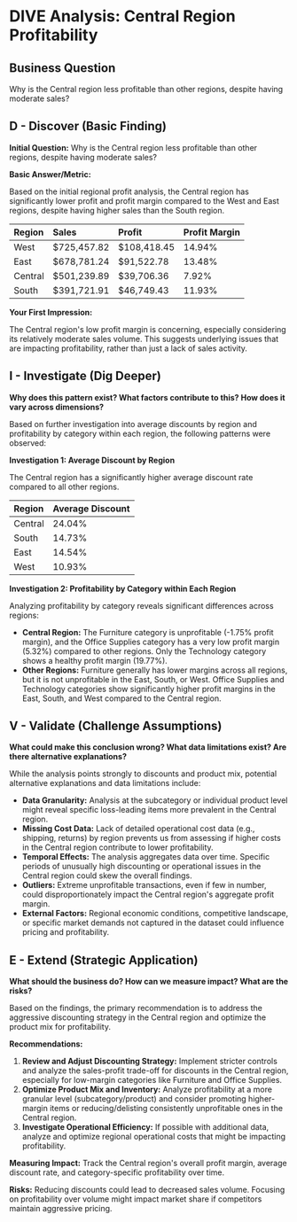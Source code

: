 # DIVE Analysis: Central Region Profitability

## Business Question
Why is the Central region less profitable than other regions, despite having moderate sales?

## D - Discover (Basic Finding)

**Initial Question:** Why is the Central region less profitable than other regions, despite having moderate sales?

**Basic Answer/Metric:**

Based on the initial regional profit analysis, the Central region has significantly lower profit and profit margin compared to the West and East regions, despite having higher sales than the South region.

| Region  | Sales        | Profit      | Profit Margin |
| :------ | :----------- | :---------- | :------------ |
| West    | \$725,457.82 | \$108,418.45 | 14.94%        |
| East    | \$678,781.24 | \$91,522.78  | 13.48%        |
| Central | \$501,239.89 | \$39,706.36  | 7.92%         |
| South   | \$391,721.91 | \$46,749.43  | 11.93%        |

**Your First Impression:**

The Central region's low profit margin is concerning, especially considering its relatively moderate sales volume. This suggests underlying issues that are impacting profitability, rather than just a lack of sales activity.

## I - Investigate (Dig Deeper)

**Why does this pattern exist? What factors contribute to this? How does it vary across dimensions?**

Based on further investigation into average discounts by region and profitability by category within each region, the following patterns were observed:

**Investigation 1: Average Discount by Region**

The Central region has a significantly higher average discount rate compared to all other regions.

| Region  | Average Discount |
| :------ | :--------------- |
| Central | 24.04%           |
| South   | 14.73%           |
| East    | 14.54%           |
| West    | 10.93%           |

**Investigation 2: Profitability by Category within Each Region**

Analyzing profitability by category reveals significant differences across regions:

*   **Central Region:** The Furniture category is unprofitable (-1.75% profit margin), and the Office Supplies category has a very low profit margin (5.32%) compared to other regions. Only the Technology category shows a healthy profit margin (19.77%).
*   **Other Regions:** Furniture generally has lower margins across all regions, but it is not unprofitable in the East, South, or West. Office Supplies and Technology categories show significantly higher profit margins in the East, South, and West compared to the Central region.


## V - Validate (Challenge Assumptions)

**What could make this conclusion wrong? What data limitations exist? Are there alternative explanations?**

While the analysis points strongly to discounts and product mix, potential alternative explanations and data limitations include:

*   **Data Granularity:** Analysis at the subcategory or individual product level might reveal specific loss-leading items more prevalent in the Central region.
*   **Missing Cost Data:** Lack of detailed operational cost data (e.g., shipping, returns) by region prevents us from assessing if higher costs in the Central region contribute to lower profitability.
*   **Temporal Effects:** The analysis aggregates data over time. Specific periods of unusually high discounting or operational issues in the Central region could skew the overall findings.
*   **Outliers:** Extreme unprofitable transactions, even if few in number, could disproportionately impact the Central region's aggregate profit margin.
*   **External Factors:** Regional economic conditions, competitive landscape, or specific market demands not captured in the dataset could influence pricing and profitability.

## E - Extend (Strategic Application)

**What should the business do? How can we measure impact? What are the risks?**

Based on the findings, the primary recommendation is to address the aggressive discounting strategy in the Central region and optimize the product mix for profitability.

**Recommendations:**

1.  **Review and Adjust Discounting Strategy:** Implement stricter controls and analyze the sales-profit trade-off for discounts in the Central region, especially for low-margin categories like Furniture and Office Supplies.
2.  **Optimize Product Mix and Inventory:** Analyze profitability at a more granular level (subcategory/product) and consider promoting higher-margin items or reducing/delisting consistently unprofitable ones in the Central region.
3.  **Investigate Operational Efficiency:** If possible with additional data, analyze and optimize regional operational costs that might be impacting profitability.

**Measuring Impact:** Track the Central region's overall profit margin, average discount rate, and category-specific profitability over time.

**Risks:** Reducing discounts could lead to decreased sales volume. Focusing on profitability over volume might impact market share if competitors maintain aggressive pricing.